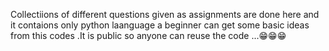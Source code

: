 Collectiions of different questions given as assignments are done here
and it contaions only python laanguage a beginner can get some basic ideas
from this codes .It is public so anyone can reuse the code ...😁😁😁
